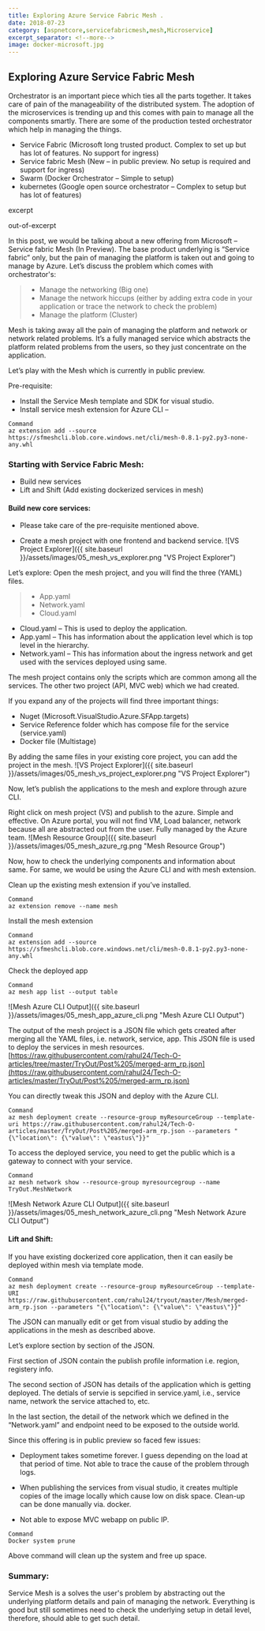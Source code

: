 ```yaml
---
title: Exploring Azure Service Fabric Mesh .
date: 2018-07-23
category: [aspnetcore,servicefabricmesh,mesh,Microservice]
excerpt_separator: <!--more-->
image: docker-microsoft.jpg
---
```


## Exploring Azure Service Fabric Mesh 

Orchestrator is an important piece which ties all the parts together. It takes care of pain of the manageability of the distributed system. The adoption of the microservices is trending up and this comes with pain to manage all the components smartly. There are some of the production tested orchestrator which help in managing the things.

+ Service Fabric (Microsoft long trusted product. Complex to set up but has lot of features. No support for ingress)
+ Service fabric Mesh (New – in public preview. No setup is required and support for ingress)
+ Swarm (Docker Orchestrator – Simple to setup)
+ kubernetes (Google open source orchestrator – Complex to setup but has lot of features)

excerpt
<!--more-->
out-of-excerpt

In this post, we would be talking about a new offering from Microsoft – Service fabric Mesh (In Preview). The base product underlying is “Service fabric” only, but the pain of managing the platform is taken out and going to manage by Azure. Let’s discuss the problem which comes with orchestrator's:

> * Manage the networking (Big one)
> * Manage the network hiccups (either by adding extra code in your application or trace the network to check the problem) 
> * Manage the platform (Cluster)

Mesh is taking away all the pain of managing the platform and network or network related problems. It’s a fully managed service which abstracts the platform related problems from the users, so they just concentrate on the application.

Let’s play with the Mesh which is currently in public preview.

Pre-requisite:
+ Install the Service Mesh template and SDK for visual studio.
+ Install service mesh extension for Azure CLI – 

```
Command
az extension add --source https://sfmeshcli.blob.core.windows.net/cli/mesh-0.8.1-py2.py3-none-any.whl
```

### Starting with Service Fabric Mesh:
+ Build new services    
+ Lift and Shift (Add existing dockerized services in mesh)


#### Build new core services:

* Please take care of the pre-requisite mentioned above.

* Create a mesh project with one frontend and backend service.
![VS Project Explorer]({{ site.baseurl }}/assets/images/05_mesh_vs_explorer.png "VS Project Explorer")
 

Let’s explore:
Open the mesh project, and you will find the three (YAML) files.
> * App.yaml
> * Network.yaml
> * Cloud.yaml

* Cloud.yaml – This is used to deploy the application.
* App.yaml – This has information about the application level which is top level in the hierarchy.
* Network.yaml – This has information about the ingress network and get used with the services deployed using same.

The mesh project contains only the scripts which are common among all the services. The other two project (API, MVC web) which we had created.

If you expand any of the projects will find three important things:
+ Nuget (Microsoft.VisualStudio.Azure.SFApp.targets)
+ Service Reference folder which has compose file for the service (service.yaml)
+ Docker file (Multistage) 

By adding the same files in your existing core project, you can add the project in the mesh.
![VS Project Explorer]({{ site.baseurl }}/assets/images/05_mesh_vs_project_explorer.png "VS Project Explorer")

Now, let’s publish the applications to the mesh and explore through azure CLI.

Right click on mesh project (VS) and publish to the azure. Simple and effective. On Azure portal, you will not find VM, Load balancer, network because all are abstracted out from the user. Fully managed by the Azure team.
![Mesh Resource Group]({{ site.baseurl }}/assets/images/05_mesh_azure_rg.png "Mesh Resource Group")

Now, how to check the underlying components and information about same. For same, we would be using the Azure CLI and with mesh extension.

Clean up the existing mesh extension if you’ve installed.
```
Command
az extension remove --name mesh
```

Install the mesh extension
```
Command
az extension add --source https://sfmeshcli.blob.core.windows.net/cli/mesh-0.8.1-py2.py3-none-any.whl
```

Check the deployed app 
```
Command
az mesh app list --output table
```
![Mesh Azure CLI Output]({{ site.baseurl }}/assets/images/05_mesh_app_azure_cli.png "Mesh Azure CLI Output")

The output of the mesh project is a JSON file which gets created after merging all the YAML files, i.e. network, service, app. This JSON file is used to deploy the services in mesh resources. 
[https://raw.githubusercontent.com/rahul24/Tech-O-articles/tree/master/TryOut/Post%205/merged-arm_rp.json](https://raw.githubusercontent.com/rahul24/Tech-O-articles/master/TryOut/Post%205/merged-arm_rp.json)

You can directly tweak this JSON and deploy with the Azure CLI.

```
Command
az mesh deployment create --resource-group myResourceGroup --template-uri https://raw.githubusercontent.com/rahul24/Tech-O-articles/master/TryOut/Post%205/merged-arm_rp.json --parameters "{\"location\": {\"value\": \"eastus\"}}" 
```

To access the deployed service, you need to get the public which is a gateway to connect with your service.
```
Command 
az mesh network show --resource-group myresourcegroup --name TryOut.MeshNetwork
```
![Mesh Network Azure CLI Output]({{ site.baseurl }}/assets/images/05_mesh_network_azure_cli.png "Mesh Network Azure CLI Output")

#### Lift and Shift:

If you have existing dockerized core application, then it can easily be deployed within mesh via template mode.
```
Command
az mesh deployment create --resource-group myResourceGroup --template-URI https://raw.githubusercontent.com/rahul24/tryout/master/Mesh/merged-arm_rp.json --parameters "{\"location\": {\"value\": \"eastus\"}}"
```

The JSON can manually edit or get from visual studio by adding the applications in the mesh as described above.
<script src="https://gist.github.com/rahul24/d699c68a84ad914b08d815774a7995d3.js"></script>

Let’s explore section by section of the JSON.

First section of JSON contain the publish profile information i.e. region, registery info.
<script src="https://gist.github.com/rahul24/399e38aabf2f191681b7674963465410.js"></script>

The second section of JSON has details of the application which is getting deployed. The detials of servie is sepcified in service.yaml, i.e., service name, network the service attached to, etc. 
<script src="https://gist.github.com/rahul24/e640cc648346224e77dbe18e35b0088d.js"></script>

In the last section, the detail of the network which we defined in the “Network.yaml” and endpoint need to be exposed to the outside world.
<script src="https://gist.github.com/rahul24/3526296dccc49304991b64eac49d1874.js"></script>


Since this offering is in public preview so faced few issues:

+ Deployment takes sometime forever. I guess depending on the load at that period of time. Not able to trace the cause of the problem through logs.

+ When publishing the services from visual studio, it creates multiple copies of the image locally which cause low on disk space. Clean-up can be done manually via. docker. 

+ Not able to expose MVC webapp on public IP.

```
Command
Docker system prune
```
Above command will clean up the system and free up space.


### Summary:
Service Mesh is a solves the user's problem by abstracting out the underlying platform details and pain of managing the network. Everything is good but still sometimes need to check the underlying setup in detail level, therefore, should able to get such detail. 
